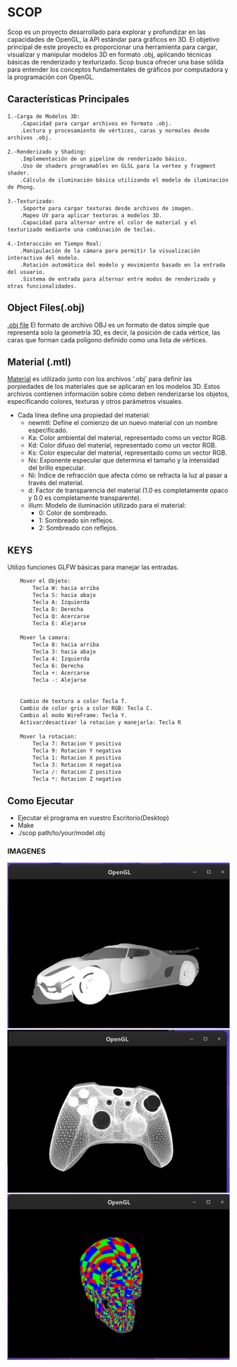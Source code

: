 # SCOP

Scop es un proyecto desarrollado para explorar y profundizar en las capacidades de OpenGL, la API estándar para gráficos en 3D. El objetivo principal de este proyecto es proporcionar una herramienta para cargar, visualizar y manipular modelos 3D en formato .obj, aplicando técnicas básicas de renderizado y texturizado. Scop busca ofrecer una base sólida para entender los conceptos fundamentales de gráficos por computadora y la programación con OpenGL.

## Características Principales
    1.-Carga de Modelos 3D:
        .Capacidad para cargar archivos en formato .obj.
        .Lectura y procesamiento de vértices, caras y normales desde archivos .obj.

    2.-Renderizado y Shading:
        .Implementación de un pipeline de renderizado básico.
        .Uso de shaders programables en GLSL para la vertex y fragment shader.
        .Cálculo de iluminación básica utilizando el modelo de iluminación de Phong.

    3.-Texturizado:
        .Soporte para cargar texturas desde archivos de imagen.
        .Mapeo UV para aplicar texturas a modelos 3D.
        .Capacidad para alternar entre el color de material y el texturizado mediante una combinación de teclas.

    4.-Interacción en Tiempo Real:
        .Manipulación de la cámara para permitir la visualización interactiva del modelo.
        .Rotación automática del modelo y movimiento basado en la entrada del usuario.
        .Sistema de entrada para alternar entre modos de renderizado y otras funcionalidades.

## Object Files(.obj)
[.obj file](https://en.wikipedia.org/wiki/Wavefront_.obj_file) El formato de archivo OBJ es un formato de datos simple que representa solo la geometría 3D, es decir, la posición de cada vértice, las caras que forman cada polígono definido como una lista de vértices.

## Material (.mtl)
[Material](https://paulbourke.net/dataformats/mtl/) es utilizado junto con los archivos '.obj' para definir las porpiedades de los materiales que se aplicaran en los modelos 3D. Estos archivos contienen información sobre cómo deben renderizarse los objetos, especificando colores, texturas y otros parámetros visuales.
- Cada línea define una propiedad del material:
    - newmtl: Define el comienzo de un nuevo material con un nombre especificado.
    - Ka: Color ambiental del material, representado como un vector RGB.
    - Kd: Color difuso del material, representado como un vector RGB.
    - Ks: Color especular del material, representado como un vector RGB.
    - Ns: Exponente especular que determina el tamaño y la intensidad del brillo especular.
    - Ni: Índice de refracción que afecta cómo se refracta la luz al pasar a través del material.
    - d: Factor de transparencia del material (1.0 es completamente opaco y 0.0 es completamente transparente).
    - illum: Modelo de iluminación utilizado para el material:
        - 0: Color de sombreado.
        - 1: Sombreado sin reflejos.
        - 2: Sombreado con reflejos.

## KEYS
Utilizo funciones GLFW básicas para manejar las entradas.

```
    Mover el Objeto:
        Tecla W: hacia arriba
        Tecla S: hacia abajo
        Tecla A: Izquierda
        Tecla D: Derecha
        Tecla Q: Acercarse
        Tecla E: Alejarse
    
    Mover la camara:
        Tecla 8: hacia arriba
        Tecla 3: hacia abajo
        Tecla 4: Izquierda
        Tecla 6: Derecha
        Tecla +: Acercarse
        Tecla -: Alejarse


    Cambio de textura a color Tecla T.
    Cambio de color gris a color RGB: Tecla C.
    Cambio al modo WireFrame: Tecla Y.
    Activar/desactivar la rotacion y manejarla: Tecla R

    Mover la rotacion:
        Tecla 7: Rotacion Y positiva
        Tecla 9: Rotacion Y negativa
        Tecla 1: Rotacion X positiva
        Tecla 3: Rotacion X negativa
        Tecla /: Rotacion Z positiva
        Tecla *: Rotacion Z negativa
```

## Como Ejecutar

- Ejecutar el programa en vuestro Escritorio(Desktop)
- Make
- ./scop path/to/your/model.obj

### IMAGENES
![Imagen 1](https://github.com/johnconh/Scop/blob/main/img/Car.png)
![Imagen 2](https://github.com/johnconh/Scop/blob/main/img/Conroller.png)
![Imagen 3](https://github.com/johnconh/Scop/blob/main/img/Craneo.png)

